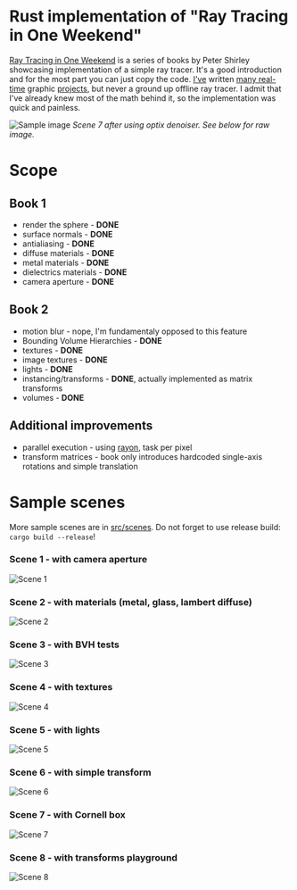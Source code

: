 # Rust implementation of "Ray Tracing in One Weekend"


[Ray Tracing in One Weekend][rt-book] is a series of books by Peter Shirley showcasing implementation of a simple ray tracer. It's a good introduction and for the most part you can just copy the code. [I've][webfx] written [many real-time][tfx] graphic [projects][anim], but never a ground up offline ray tracer. I admit that I've already knew most of the math behind it, so the implementation was quick and painless.


![Sample image](/src/scenes/scene7.optix.png)
*Scene 7 after using optix denoiser. See below for raw image.*


# Scope

## Book 1

* render the sphere - **DONE**
* surface normals - **DONE**
* antialiasing - **DONE**
* diffuse materials - **DONE**
* metal materials - **DONE**
* dielectrics materials - **DONE**
* camera aperture - **DONE**

## Book 2

* motion blur - nope, I'm fundamentaly opposed to this feature
* Bounding Volume Hierarchies - **DONE**
* textures - **DONE**
* image textures - **DONE**
* lights - **DONE**
* instancing/transforms - **DONE**, actually implemented as matrix transforms
* volumes - **DONE**

## Additional improvements

* parallel execution - using [rayon][rayon], task per pixel
* transform matrices - book only introduces hardcoded single-axis rotations and simple translation


# Sample scenes

More sample scenes are in [src/scenes][more-scenes]. Do not forget to use release build: `cargo build --release`!


### Scene 1 - with camera aperture
![Scene 1](/src/scenes/scene1.png)

### Scene 2 - with materials (metal, glass, lambert diffuse)
![Scene 2](/src/scenes/scene2.png)

### Scene 3 - with BVH tests
![Scene 3](/src/scenes/scene3.png)

### Scene 4 - with textures
![Scene 4](/src/scenes/scene4.png)

### Scene 5 - with lights
![Scene 5](/src/scenes/scene5.png)

### Scene 6 - with simple transform
![Scene 6](/src/scenes/scene6.png)

### Scene 7 - with Cornell box
![Scene 7](/src/scenes/scene7.png)

### Scene 8 - with transforms playground
![Scene 8](/src/scenes/scene8.png)



[rt-book]: https://raytracing.github.io/
[rayon]: https://docs.rs/rayon/1.5.1/rayon/
[webfx]: https://github.com/Scthe/WebFX
[anim]: https://github.com/Scthe/Animation-workshop
[tfx]: https://github.com/Scthe/TressFX-OpenGL
[more-scenes]: src/scenes



